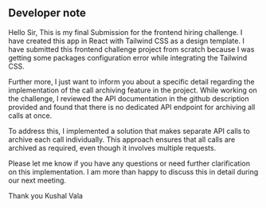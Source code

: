 ## Developer note

Hello Sir, This is my final Submission for the frontend hiring challenge. I have created this app in React with Tailwind CSS as a design template. I have submitted this frontend challenge project from scratch because I was getting some packages configuration error while integrating the Tailwind CSS.

Further more, I just want to inform you about a specific detail regarding the implementation of the call archiving feature in the project. While working on the challenge, I reviewed the API documentation in the github description provided and found that there is no dedicated API endpoint for archiving all calls at once.

To address this, I implemented a solution that makes separate API calls to archive each call individually. This approach ensures that all calls are archived as required, even though it involves multiple requests.

Please let me know if you have any questions or need further clarification on this implementation. I am more than happy to discuss this in detail during our next meeting.

Thank you
Kushal Vala
